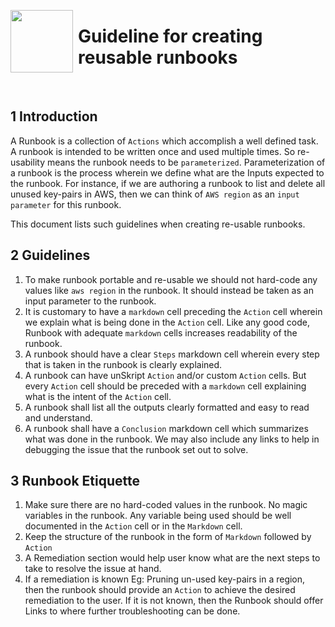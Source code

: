 [<img align="left" src="https://unskript.com/assets/favicon.png" width="100" height="100" style="padding-right: 5px">](https://unskript.com/assets/favicon.png) 

<h1>Guideline for creating reusable runbooks </h1>

<br>

## 1 Introduction

A Runbook is a collection of `Actions` which accomplish a well defined task. A runbook is intended to be written once and used multiple times. So re-usability means the runbook needs to be `parameterized`.  Parameterization of a runbook is the process wherein we define what are the Inputs expected to the runbook. For instance, if we are authoring a runbook to list and delete all unused key-pairs in AWS, then we can think of `AWS region` as an `input parameter` for this runbook. 

This document lists such guidelines when creating  re-usable runbooks.


## 2 Guidelines

1. To make runbook portable and re-usable we should not hard-code any values like `aws region` in the runbook. It should instead be taken as an input parameter to the runbook.
2. It is customary to have a `markdown` cell preceding the `Action` cell wherein we explain what is being done in the `Action` cell. Like any good code, Runbook with adequate `markdown` cells increases readability of the runbook.
3. A runbook should have a clear `Steps` markdown cell wherein every step that is taken in the runbook is clearly explained. 
4. A runbook can have unSkript `Action` and/or custom `Action` cells. But every `Action` cell should be preceded with a `markdown` cell explaining what is the intent of the `Action` cell.
5. A runbook shall list all the outputs clearly formatted and easy to read and understand. 
6. A runbook shall have a `Conclusion` markdown cell which summarizes what was done in the runbook. We may also include any links to help in debugging the issue that the runbook set out to solve. 


## 3 Runbook Etiquette

1. Make sure there are no hard-coded values in the runbook. No magic variables in the runbook. Any variable being used should be well documented in the `Action` cell or in the `Markdown` cell.
2. Keep the structure of the runbook in the form of `Markdown` followed by `Action`
3. A Remediation section would help user know what are the next steps to take to resolve the issue at hand. 
4. If a remediation is known Eg: Pruning un-used key-pairs in a region, then the runbook should provide an `Action` to achieve the desired remediation to the user.  If it is not known, then the Runbook should offer Links to where further troubleshooting can be done. 